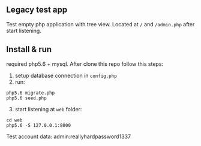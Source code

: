 ## Legacy test app

Test empty php application with tree view.
Located at `/` and `/admin.php` after start listening.

## Install & run

required php5.6 + mysql. After clone this repo follow this steps:

1. setup database connection in `config.php`
2. run:
```
php5.6 migrate.php
php5.6 seed.php
```
3. start listening at `web` folder:
```
cd web
php5.6 -S 127.0.0.1:8000
```

Test account data:
admin:reallyhardpassword1337